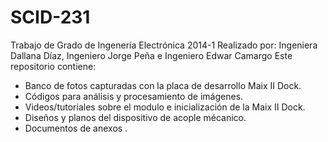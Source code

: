 # SCID-231
Trabajo de Grado de Ingenería Electrónica 2014-1
Realizado por: Ingeniera Dallana Díaz, Ingeniero Jorge Peña e Ingeniero Edwar Camargo
Este repositorio contiene:
- Banco de fotos capturadas con la placa de desarrollo Maix II Dock.
- Códigos para análisis y procesamiento de imágenes.
- Videos/tutoriales sobre el modulo e inicialización de la Maix II Dock.
- Diseños y planos del dispositivo de acople mécanico.
- Documentos de anexos .
